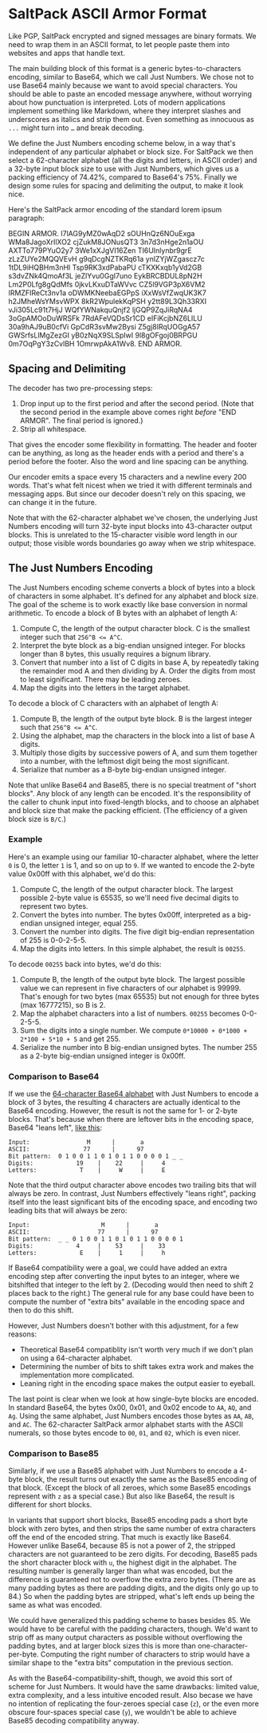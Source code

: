 # SaltPack ASCII Armor Format

Like PGP, SaltPack encrypted and signed messages are binary formats. We need to
wrap them in an ASCII format, to let people paste them into websites and apps
that handle text.

The main building block of this format is a generic bytes-to-characters
encoding, similar to Base64, which we call Just Numbers. We chose not to use
Base64 mainly because we want to avoid special characters. You should be able
to paste an encoded message anywhere, without worrying about how punctuation is
interpreted. Lots of modern applications implement something like Markdown,
where they interpret slashes and underscores as italics and strip them out.
Even something as innocuous as `...` might turn into `…` and break decoding.

We define the Just Numbers encoding scheme below, in a way that's independent
of any particular alphabet or block size. For SaltPack we then select a
62-character alphabet (all the digits and letters, in ASCII order) and a
32-byte input block size to use with Just Numbers, which gives us a packing
efficiency of 74.42%, compared to Base64's 75%. Finally we design some rules
for spacing and delimiting the output, to make it look nice.

Here's the SaltPack armor encoding of the standard lorem ipsum paragraph:

BEGIN ARMOR.
I7lAG9yMZ0wAqD2 sOUHnQz6NOuExga WMa8JagoXrIlXO2 cjZukM8JONusQT3 3n7d3nHge2n1aOU AXTTo779PYuO2y7 3We1xXJgVI16Zen TI6UInlynbr9grE zLzZUYe2MQQVEvH g9qDcgNZTKRq61a ynlZYjWZgascz7c 1tDL9iHQBHm3nHl Tsp9RK3xdPabaPU cTKXKxqb1yVd2GB s3dvZNk4QmoAf3L jeZlYvu0GgI7uno EykBRCBDUL8pN2H Lm2P0Lfg8gQdMfs 0jkvLKxuDTaWVvc CZ5l9VGP3pX6VM2 IRMZFIReCt3nv1a oDWMKNeebaEGPpS iXxWsVfZwqUK3K7 h2JMheWsYMsvWPX 8kR2WpulekKqPSH y2tt89L3Qh33RXI vJi305Lc91t7HjJ WQfYWNakquQnjf2 ljGQP9ZqJiRqNA4 3oGpAMOoDuWRSFk 7RdAFeVQDsSr1CD eIFiKcjbNZ6LILU 30a9hAJ9uB0cfVi GpCdR3svMw2Bysi Z5gj8lRqUOGgA57 GWSrfsLlMgZezGI yB0zNqX9SLSpIwI 9l8gOFgoj0BRPGU 0m7OqPgY3zCvlBH 1OmrwpAkA1Wv8.
END ARMOR.

## Spacing and Delimiting

The decoder has two pre-processing steps:

1. Drop input up to the first period and after the second period. (Note that
   the second period in the example above comes right *before* "END ARMOR". The
   final period is ignored.)
2. Strip all whitespace.

That gives the encoder some flexibility in formatting. The header and footer
can be anything, as long as the header ends with a period and there's a period
before the footer. Also the word and line spacing can be anything.

Our encoder emits a space every 15 characters and a newline every 200 words.
That's what felt nicest when we tried it with different terminals and messaging
apps. But since our decoder doesn't rely on this spacing, we can change it in
the future.

Note that with the 62-character alphabet we've chosen, the underlying Just
Numbers encoding will turn 32-byte input blocks into 43-character output
blocks. This is unrelated to the 15-character visible word length in our
output; those visible words boundaries go away when we strip whitespace.

## The Just Numbers Encoding

The Just Numbers encoding scheme converts a block of bytes into a block of
characters in some alphabet. It's defined for any alphabet and block size. The
goal of the scheme is to work exactly like base conversion in normal
arithmetic. To encode a block of B bytes with an alphabet of length A:

1. Compute C, the length of the output character block. C is the smallest
   integer such that `256^B <= A^C`.
2. Interpret the byte block as a big-endian unsigned integer. For blocks longer
   than 8 bytes, this usually requires a bignum library.
3. Convert that number into a list of C digits in base A, by repeatedly taking
   the remainder mod A and then dividing by A. Order the digits from most to
   least significant. There may be leading zeroes.
4. Map the digits into the letters in the target alphabet.

To decode a block of C characters with an alphabet of length A:

1. Compute B, the length of the output byte block. B is the largest integer
   such that `256^B <= A^C`.
2. Using the alphabet, map the characters in the block into a list of base A
   digits.
3. Multiply those digits by successive powers of A, and sum them together into
   a number, with the leftmost digit being the most significant.
4. Serialize that number as a B-byte big-endian unsigned integer.

Note that unlike Base64 and Base85, there is no special treatment of "short
blocks". Any block of any length can be encoded. It's the responsibility of the
caller to chunk input into fixed-length blocks, and to choose an alphabet and
block size that make the packing efficient. (The efficiency of a given block
size is `B/C`.)

### Example

Here's an example using our familiar 10-character alphabet, where the letter
`0` is 0, the letter `1` is 1, and so on up to `9`. If we wanted to encode the
2-byte value 0x00ff with this alphabet, we'd do this:

1. Compute C, the length of the output character block. The largest possible
   2-byte value is 65535, so we'll need five decimal digits to represent two
   bytes.
2. Convert the bytes into number. The bytes 0x00ff, interpreted as a big-endian
   unsigned integer, equal 255.
3. Convert the number into digits. The five digit big-endian representation of
   255 is 0-0-2-5-5.
4. Map the digits into letters. In this simple alphabet, the result is `00255`.

To decode `00255` back into bytes, we'd do this:

1. Compute B, the length of the output byte block. The largest possible value
   we can represent in five characters of our alphabet is 99999. That's enough
   for two bytes (max 65535) but not enough for three bytes (max 16777215), so
   B is 2.
2. Map the alphabet characters into a list of numbers. `00255` becomes
   0-0-2-5-5.
3. Sum the digits into a single number. We compute `0*10000 + 0*1000 + 2*100 +
   5*10 + 5` and get 255.
4. Serialize the number into B big-endian unsigned bytes. The number 255 as a
   2-byte big-endian unsigned integer is 0x00ff.

### Comparison to Base64

If we use the [64-character Base64
alphabet](https://tools.ietf.org/html/rfc3548#section-3) with Just Numbers to
encode a block of 3 bytes, the resulting 4 characters are actually identical to
the Base64 encoding. However, the result is not the same for 1- or 2-byte
blocks. That's because when there are leftover bits in the encoding space,
Base64 "leans left", [like
this](https://en.wikipedia.org/wiki/Base64#Examples):

```
Input:                M      |       a
ASCII:               77      |      97
Bit pattern:  0 1 0 0 1 1 0 1 0 1 1 0 0 0 0 1 _ _
Digits:            19    |    22     |     4
Letters:            T    |     W     |     E
```

Note that the third output character above encodes two trailing bits that will
always be zero. In contrast, Just Numbers effectively "leans right", packing
itself into the least significant bits of the encoding space, and encoding two
leading bits that will always be zero:

```
Input:                    M      |       a
ASCII:                   77      |      97
Bit pattern:  _ _ 0 1 0 0 1 1 0 1 0 1 1 0 0 0 0 1
Digits:            4     |    53     |    33
Letters:            E    |     1     |     h
```

If Base64 compatibility were a goal, we could have added an extra encoding step
after converting the input bytes to an integer, where we bitshifted that
integer to the left by 2. (Decoding would then need to shift 2 places back to
the right.) The general rule for any base could have been to compute the number
of "extra bits" available in the encoding space and then to do this shift.

However, Just Numbers doesn't bother with this adjustment, for a few reasons:

- Theoretical Base64 compatiblity isn't worth very much if we don't plan on
  using a 64-character alphabet.
- Determining the number of bits to shift takes extra work and makes the
  implementation more complicated.
- Leaning right in the encoding space makes the output easier to eyeball.

The last point is clear when we look at how single-byte blocks are encoded. In
standard Base64, the bytes 0x00, 0x01, and 0x02 encode to `AA`, `AQ`, and `Ag`.
Using the same alphabet, Just Numbers encodes those bytes as `AA`, `AB`, and
`AC`. The 62-character SaltPack armor alphabet starts with the ASCII numerals,
so those bytes encode to `00`, `01`, and `02`, which is even nicer.

### Comparison to Base85

Similarly, if we use a Base85 alphabet with Just Numbers to encode a 4-byte
block, the result turns out exactly the same as the Base85 encoding of that
block. (Except the block of all zeroes, which some Base85 encodings represent
with `z` as a special case.) But also like Base64, the result is different for
short blocks.

In variants that support short blocks, Base85 encoding pads a short byte block
with zero bytes, and then strips the same number of extra characters off the
end of the encoded string. That much is exactly like Base64. However unlike
Base64, because 85 is not a power of 2, the stripped characters are not
guaranteed to be zero digits. For decoding, Base85 pads the short character
block with `u`, the highest digit in the alphabet. The resulting number is
generally larger than what was encoded, but the difference is guaranteed not to
overflow the extra zero bytes. (There are as many padding bytes as there are
padding digits, and the digits only go up to 84.) So when the padding bytes are
stripped, what's left ends up being the same as what was encoded.

We could have generalized this padding scheme to bases besides 85. We would
have to be careful with the padding characters, though. We'd want to strip off
as many output characters as possible without overflowing the padding bytes,
and at larger block sizes this is more than one-character-per-byte. Computing
the right number of characters to strip would have a similar shape to the
"extra bits" computation in the previous section.

As with the Base64-compatibility-shift, though, we avoid this sort of scheme
for Just Numbers. It would have the same drawbacks: limited value, extra
complexity, and a less intuitive encoded result. Also becase we have no
intention of replicating the four-zeroes special case (`z`), or the even more
obscure four-spaces special case (`y`), we wouldn't be able to achieve Base85
decoding compatibility anyway.
